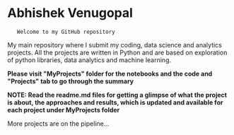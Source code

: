 # Abhishek Venugopal

       Welcome to my GitHub repository
       
My main repository where I submit my coding, data science and analytics projects. All the projects are written in Python and are based on exploration of python libraries, data analytics and machine learning. 

 **Please visit "MyProjects" folder for the notebooks and the code  and "Projects" tab to go through the summary**
 
 
 **NOTE: Read the readme.md files for getting a glimpse of what the project is about, the approaches and results, which is updated and available for each project under MyProjects folder**
 
 More projects are on the pipeline... 
